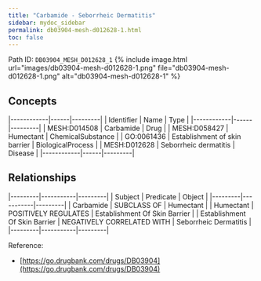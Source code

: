```yaml
---
title: "Carbamide - Seborrheic Dermatitis"
sidebar: mydoc_sidebar
permalink: db03904-mesh-d012628-1.html
toc: false 
---
```



Path ID: `DB03904_MESH_D012628_1`
{% include image.html url="images/db03904-mesh-d012628-1.png" file="db03904-mesh-d012628-1.png" alt="db03904-mesh-d012628-1" %}

## Concepts

|------------|------|---------|
| Identifier | Name | Type    |
|------------|------|---------|
| MESH:D014508 | Carbamide | Drug |
| MESH:D058427 | Humectant | ChemicalSubstance |
| GO:0061436 | Establishment of skin barrier | BiologicalProcess |
| MESH:D012628 | Seborrheic dermatitis | Disease |
|------------|------|---------|

## Relationships

|---------|-----------|---------|
| Subject | Predicate | Object  |
|---------|-----------|---------|
| Carbamide | SUBCLASS OF | Humectant |
| Humectant | POSITIVELY REGULATES | Establishment Of Skin Barrier |
| Establishment Of Skin Barrier | NEGATIVELY CORRELATED WITH | Seborrheic Dermatitis |
|---------|-----------|---------|

Reference: 
  - [https://go.drugbank.com/drugs/DB03904](https://go.drugbank.com/drugs/DB03904)

